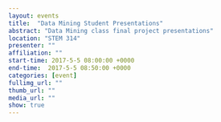 ```yaml
---
layout: events
title:  "Data Mining Student Presentations"
abstract: "Data Mining class final project presentations"
location: "STEM 314"
presenter: ""
affiliation: ""
start-time: 2017-5-5 08:00:00 +0000
end-time:  2017-5-5 08:50:00 +0000
categories: [event]
fullimg_url: ""
thumb_url: ""
media_url: ""
show: true
---
```

